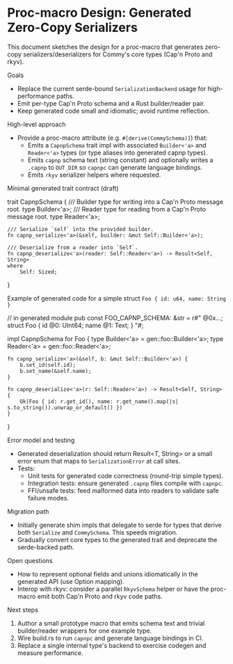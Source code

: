 # Proc-macro Design: Generated Zero-Copy Serializers

This document sketches the design for a proc-macro that generates zero-copy
serializers/deserializers for Commy's core types (Cap'n Proto and rkyv).

Goals

- Replace the current serde-bound `SerializationBackend` usage for
  high-performance paths.
- Emit per-type Cap'n Proto schema and a Rust builder/reader pair.
- Keep generated code small and idiomatic; avoid runtime reflection.

High-level approach

- Provide a proc-macro attribute (e.g. `#[derive(CommySchema)]`) that:
  - Emits a `CapnpSchema` trait impl with associated `Builder<'a>` and
    `Reader<'a>` types (or type aliases into generated capnp types).
  - Emits `capnp` schema text (string constant) and optionally writes a
    `.capnp` to `OUT_DIR` so `capnpc` can generate language bindings.
  - Emits `rkyv` serializer helpers where requested.

Minimal generated trait contract (draft)

trait CapnpSchema {
    /// Builder type for writing into a Cap'n Proto message root.
    type Builder<'a>;
    /// Reader type for reading from a Cap'n Proto message root.
    type Reader<'a>;

    /// Serialize `self` into the provided builder.
    fn capnp_serialize<'a>(&self, builder: &mut Self::Builder<'a>);

    /// Deserialize from a reader into `Self`.
    fn capnp_deserialize<'a>(reader: Self::Reader<'a>) -> Result<Self, String>
    where
        Self: Sized;
}

Example of generated code for a simple struct `Foo { id: u64, name: String }`

// in generated module
pub const FOO_CAPNP_SCHEMA: &str = r#"
@0x...;
struct Foo {
  id @0: UInt64;
  name @1: Text;
}
"#;

impl CapnpSchema for Foo {
    type Builder<'a> = gen::foo::Builder<'a>;
    type Reader<'a> = gen::foo::Reader<'a>;

    fn capnp_serialize<'a>(&self, b: &mut Self::Builder<'a>) {
        b.set_id(self.id);
        b.set_name(&self.name);
    }

    fn capnp_deserialize<'a>(r: Self::Reader<'a>) -> Result<Self, String> {
        Ok(Foo { id: r.get_id(), name: r.get_name().map(|s| s.to_string()).unwrap_or_default() })
    }
}

Error model and testing

- Generated deserialization should return Result<T, String> or a small
  error enum that maps to `SerializationError` at call sites.
- Tests:
  - Unit tests for generated code correctness (round-trip simple types).
  - Integration tests: ensure generated `.capnp` files compile with `capnpc`.
  - FFI/unsafe tests: feed malformed data into readers to validate safe
    failure modes.

Migration path

- Initially generate shim impls that delegate to serde for types that
  derive both `Serialize` and `CommySchema`. This speeds migration.
- Gradually convert core types to the generated trait and deprecate the
  serde-backed path.

Open questions

- How to represent optional fields and unions idiomatically in the
  generated API (use Option<T> mapping).
- Interop with rkyv: consider a parallel `RkyvSchema` helper or have the
  proc-macro emit both Cap'n Proto and rkyv code paths.

Next steps

1. Author a small prototype macro that emits schema text and trivial
   builder/reader wrappers for one example type.
2. Wire build.rs to run `capnpc` and generate language bindings in CI.
3. Replace a single internal type's backend to exercise codegen and
   measure performance.
